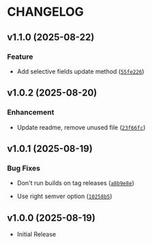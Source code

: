 # CHANGELOG

<!-- version list -->

## v1.1.0 (2025-08-22)

### Feature

- Add selective fields update method
  ([`55fe226`](https://github.com/bartekmp/pharmaradar/commit/55fe226d4aef26ecd6e9efe7d6231c32ff3c4fa2))


## v1.0.2 (2025-08-20)

### Enhancement

- Update readme, remove unused file
  ([`23f66fc`](https://github.com/bartekmp/pharmaradar/commit/23f66fcd73f83f3645962eb39279e18a92f7649f))


## v1.0.1 (2025-08-19)

### Bug Fixes

- Don't run builds on tag releases
  ([`a8b9e8e`](https://github.com/bartekmp/pharmaradar/commit/a8b9e8e7ad33ae38374e866600bde332d8348fbb))

- Use right semver option
  ([`10258b5`](https://github.com/bartekmp/pharmaradar/commit/10258b5dd97b9747cd480da60de48a5350f44f1a))


## v1.0.0 (2025-08-19)

- Initial Release
